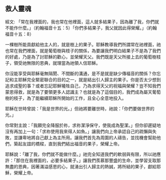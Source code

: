 ## 救人靈魂 ##

經文: 「常在我裡面的，我也常在他裡面，這人就多結果子，因為離了我，你們就不能作什麼。」（約翰福音十五：5）「你們多結果子，我父就因此得榮耀。」（約翰福音十五：8）



一棵樹所能貢獻給他主人的，就是樹上的果子。耶穌教導我們所謂常在祂裡面，祂也常在我們裡面，就是葡萄樹與枝子的關係，為要讓我們明白結果子不是為了我們的好處，乃是為了討耶穌的歡心，並榮耀天父。我們既是天父所接上去的葡萄樹枝子，領受祂無限的恩典，就理當為祂領人信耶穌。

你沒能享受與耶穌毫無隔閡、不間斷的溝通，是不是就是缺少傳福音的關係？你忘記和主耶穌完全緊密聯合的目的之一，就是結出引人歸主的果子。你是否太少想到追求成聖的事？或者忘記耶穌犧牲自己，乃為求得天父的祝福與榮耀？豈不知我們蒙恩得救，就是為了要領更多人認識主？也就是為了這個目的，我們成為屬天葡萄樹的枝子，為了能繼續耶穌所開始的工作，且全心全意地投入。

耶穌在世時曾說：「我是世界的光。」但祂將要離世時，祂說：「你們要做世界的光。」

你常對主說：「我願完全降服於祢，求祢潔淨保守，使我成為聖潔。」但你卻遲疑地沒有再加上一句：「求祢使用我來得人如魚。」讓我們向上帝承認自己的疏懶與失敗，並謙卑地將自己獻上為主所用。讓我們首先為周圍的人禱告，並找機會幫助他們，築起友誼的橋樑，直到我們結出福音的果子，榮耀上帝。

耶穌說：「離了我，你們就不能做什麼。」祂完全知道我們的軟弱與有限，所以祂應許：「那住在我裡面的，必要多結果子。」讓我們羨慕那豐盛的生命，並學習支取那無盡的恩典，因著滿溢感恩的心，就湧出引人歸主的熱誠，將所結的果子，獻給耶穌，榮耀上帝。